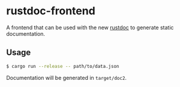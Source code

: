 # rustdoc-frontend

A frontend that can be used with the new [rustdoc] to generate static
documentation.

## Usage

```bash
$ cargo run --release -- path/to/data.json
```

Documentation will be generated in `target/doc2`.

[rustdoc]: https://github.com/steveklabnik/rustdoc

